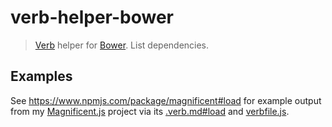 # verb-helper-bower

> [Verb](https://github.com/verbose/verb) helper for [Bower](http://bower.io/). List dependencies.

## Examples

See https://www.npmjs.com/package/magnificent#load for example output from my [Magnificent.js](https://github.com/AndersDJohnson/magnificent.js) project via its [.verb.md#load](https://github.com/AndersDJohnson/magnificent.js/blob/master/.verb.md#load) and [verbfile.js](https://github.com/AndersDJohnson/magnificent.js/blob/master/verbfile.js).
